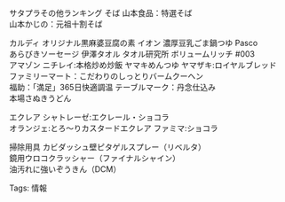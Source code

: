 サタプラその他ランキング そば 山本食品：特選そば  
山本かじの：元祖十割そば  

カルディ オリジナル黒麻婆豆腐の素 イオン 濃厚豆乳ごま鍋つゆ Pasco  
あらびきソーセージ 伊澤タオル タオル研究所 ボリュームリッチ \#003  
アマゾン ニチレイ:本格炒め炒飯 ヤマキめんつゆ ヤマザキ:ロイヤルブレッド  
ファミリーマート：こだわりのしっとりバームクーヘン  
福助：「満足」365日快適調温 テーブルマーク：丹念仕込み  
本場さぬきうどん  

エクレア シャトレーゼ:エクレール・ショコラ  
オランジェ:とろ～りカスタードエクレア ファミマ:ショコラ  

掃除用具 カビダッシュ壁ピタゲルスプレー（リベルタ）  
鏡用ウロコクラッシャー（ファイナルシャイン）  
油汚れに強いぞうきん（DCM）  

Tags: 情報